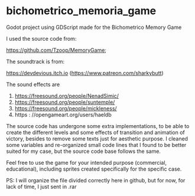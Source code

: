 # bichometrico_memoria_game
 Godot project using GDScript made for the Bichometrico Memory Game


I used the source code from: 

https://github.com/Tzoop/MemoryGame; 

The soundtrack is from: 

https://devdevious.itch.io
(https://www.patreon.com/sharkybutt)

The sound effects are 

1) https://freesound.org/people/NenadSimic/ 
2) https://freesound.org/people/suntemple/ 
3) https://freesound.org/people/mickleness/ 
4) https : //opengameart.org/users/haeldb

The source code has undergone some extra implementations, to be able to create the different levels and 
some effects of transition and animation of victory, besides to remove some texts just for aesthetic purpose.
I cleaned some variables and re-organized small code lines that I found to be better suited for my case, 
but the source code base follows the same.


Feel free to use the game for your intended purpose (commercial, educational), 
including sprites created specifically for the specific case.


PS: 
I will organize the file divided correctly here in github, 
but for now, for lack of time, I just sent in .rar
